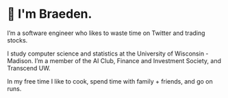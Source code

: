 # 👋 I'm Braeden.

I’m a software engineer who likes to waste time on Twitter and trading stocks. 

I study computer science and statistics at the University of Wisconsin - Madison. I’m a member of the AI Club, Finance and Investment Society, and Transcend UW. 

In my free time I like to cook, spend time with family + friends, and go on runs.
